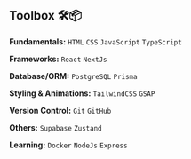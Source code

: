 
## Toolbox 🛠📦

**Fundamentals:** `HTML` `CSS` `JavaScript` `TypeScript` 

**Frameworks:** `React` `NextJs`

**Database/ORM:** `PostgreSQL` `Prisma`

 **Styling & Animations:** `TailwindCSS` `GSAP`

**Version Control:** `Git` `GitHub`

**Others:** `Supabase` `Zustand`

**Learning:**  `Docker` `NodeJs` `Express`
<!--
**shubomifashakin/shubomifashakin** is a ✨ _special_ ✨ repository because its `README.md` (this file) appears on your GitHub profile.

Here are some ideas to get you started:

- 🔭 I’m currently working on ...
- 🌱 I’m currently learning ...
- 👯 I’m looking to collaborate on ...
- 🤔 I’m looking for help with ...
- 💬 Ask me about ...
- 📫 How to reach me: ...
- 😄 Pronouns: He/Him
- ⚡ Fun fact: ...
-->
